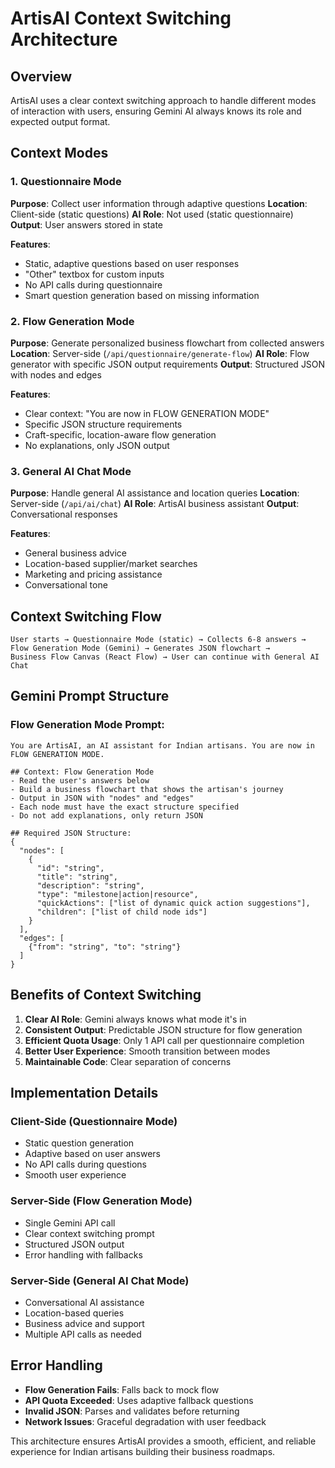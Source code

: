 # ArtisAI Context Switching Architecture

## Overview
ArtisAI uses a clear context switching approach to handle different modes of interaction with users, ensuring Gemini AI always knows its role and expected output format.

## Context Modes

### 1. Questionnaire Mode
**Purpose**: Collect user information through adaptive questions
**Location**: Client-side (static questions)
**AI Role**: Not used (static questionnaire)
**Output**: User answers stored in state

**Features**:
- Static, adaptive questions based on user responses
- "Other" textbox for custom inputs
- No API calls during questionnaire
- Smart question generation based on missing information

### 2. Flow Generation Mode
**Purpose**: Generate personalized business flowchart from collected answers
**Location**: Server-side (`/api/questionnaire/generate-flow`)
**AI Role**: Flow generator with specific JSON output requirements
**Output**: Structured JSON with nodes and edges

**Features**:
- Clear context: "You are now in FLOW GENERATION MODE"
- Specific JSON structure requirements
- Craft-specific, location-aware flow generation
- No explanations, only JSON output

### 3. General AI Chat Mode
**Purpose**: Handle general AI assistance and location queries
**Location**: Server-side (`/api/ai/chat`)
**AI Role**: ArtisAI business assistant
**Output**: Conversational responses

**Features**:
- General business advice
- Location-based supplier/market searches
- Marketing and pricing assistance
- Conversational tone

## Context Switching Flow

```
User starts → Questionnaire Mode (static) → Collects 6-8 answers → 
Flow Generation Mode (Gemini) → Generates JSON flowchart → 
Business Flow Canvas (React Flow) → User can continue with General AI Chat
```

## Gemini Prompt Structure

### Flow Generation Mode Prompt:
```
You are ArtisAI, an AI assistant for Indian artisans. You are now in FLOW GENERATION MODE.

## Context: Flow Generation Mode
- Read the user's answers below
- Build a business flowchart that shows the artisan's journey
- Output in JSON with "nodes" and "edges"
- Each node must have the exact structure specified
- Do not add explanations, only return JSON

## Required JSON Structure:
{
  "nodes": [
    {
      "id": "string",
      "title": "string", 
      "description": "string",
      "type": "milestone|action|resource",
      "quickActions": ["list of dynamic quick action suggestions"],
      "children": ["list of child node ids"]
    }
  ],
  "edges": [
    {"from": "string", "to": "string"}
  ]
}
```

## Benefits of Context Switching

1. **Clear AI Role**: Gemini always knows what mode it's in
2. **Consistent Output**: Predictable JSON structure for flow generation
3. **Efficient Quota Usage**: Only 1 API call per questionnaire completion
4. **Better User Experience**: Smooth transition between modes
5. **Maintainable Code**: Clear separation of concerns

## Implementation Details

### Client-Side (Questionnaire Mode)
- Static question generation
- Adaptive based on user answers
- No API calls during questions
- Smooth user experience

### Server-Side (Flow Generation Mode)
- Single Gemini API call
- Clear context switching prompt
- Structured JSON output
- Error handling with fallbacks

### Server-Side (General AI Chat Mode)
- Conversational AI assistance
- Location-based queries
- Business advice and support
- Multiple API calls as needed

## Error Handling

- **Flow Generation Fails**: Falls back to mock flow
- **API Quota Exceeded**: Uses adaptive fallback questions
- **Invalid JSON**: Parses and validates before returning
- **Network Issues**: Graceful degradation with user feedback

This architecture ensures ArtisAI provides a smooth, efficient, and reliable experience for Indian artisans building their business roadmaps.




